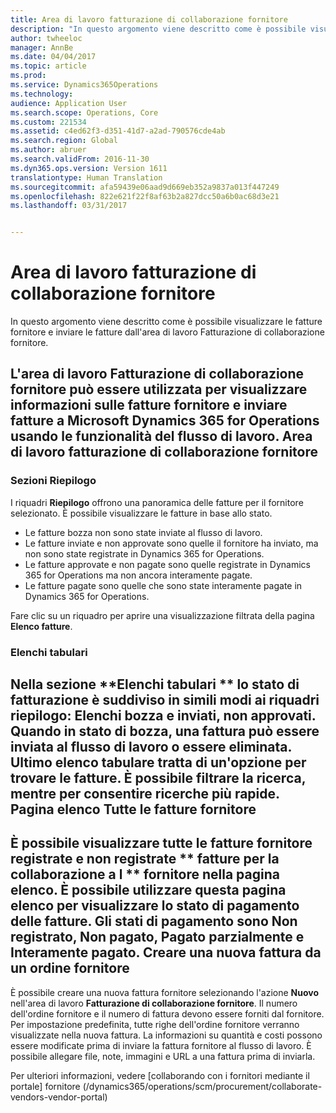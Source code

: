 ```yaml
---
title: Area di lavoro fatturazione di collaborazione fornitore
description: "In questo argomento viene descritto come è possibile visualizzare le fatture fornitore e inviare le fatture dall&quot;area di lavoro Fatturazione di collaborazione fornitore."
author: twheeloc
manager: AnnBe
ms.date: 04/04/2017
ms.topic: article
ms.prod: 
ms.service: Dynamics365Operations
ms.technology: 
audience: Application User
ms.search.scope: Operations, Core
ms.custom: 221534
ms.assetid: c4ed62f3-d351-41d7-a2ad-790576cde4ab
ms.search.region: Global
ms.author: abruer
ms.search.validFrom: 2016-11-30
ms.dyn365.ops.version: Version 1611
translationtype: Human Translation
ms.sourcegitcommit: afa59439e06aad9d669eb352a9837a013f447249
ms.openlocfilehash: 822e621f22f8af63b2a827dcc50a6b0ac68d3e21
ms.lasthandoff: 03/31/2017


---
```


# <a name="vendor-collaboration-invoicing-workspace"></a>Area di lavoro fatturazione di collaborazione fornitore

In questo argomento viene descritto come è possibile visualizzare le fatture fornitore e inviare le fatture dall'area di lavoro Fatturazione di collaborazione fornitore.

L'area di lavoro **Fatturazione di collaborazione fornitore** può essere utilizzata per visualizzare informazioni sulle fatture fornitore e inviare fatture a Microsoft Dynamics 365 for Operations usando le funzionalità del flusso di lavoro.
Area di lavoro fatturazione di collaborazione fornitore
----------------------------------------

### <a name="summary-tiles"></a>Sezioni Riepilogo

I riquadri **Riepilogo** offrono una panoramica delle fatture per il fornitore selezionato. È possibile visualizzare le fatture in base allo stato.
-   Le fatture bozza non sono state inviate al flusso di lavoro.
-   Le fatture inviate e non approvate sono quelle il fornitore ha inviato, ma non sono state registrate in Dynamics 365 for Operations.
-   Le fatture approvate e non pagate sono quelle registrate in Dynamics 365 for Operations ma non ancora interamente pagate.
-   Le fatture pagate sono quelle che sono state interamente pagate in Dynamics 365 for Operations.

Fare clic su un riquadro per aprire una visualizzazione filtrata della pagina **Elenco fatture**.
### <a name="tabular-lists"></a>Elenchi tabulari

Nella sezione **Elenchi tabulari ** lo stato di fatturazione è suddiviso in simili modi ai riquadri riepilogo: Elenchi bozza e inviati, non approvati. Quando in stato di bozza, una fattura può essere inviata al flusso di lavoro o essere eliminata. Ultimo elenco tabulare tratta di un'opzione per trovare le fatture. È possibile filtrare la ricerca, mentre per consentire ricerche più rapide.
Pagina elenco Tutte le fatture fornitore
-----------------------------

È possibile visualizzare tutte le fatture fornitore registrate e non registrate ** fatture per la collaborazione a l ** fornitore nella pagina elenco. È possibile utilizzare questa pagina elenco per visualizzare lo stato di pagamento delle fatture. Gli stati di pagamento sono Non registrato, Non pagato, Pagato parzialmente e Interamente pagato.
Creare una nuova fattura da un ordine fornitore
--------------------------------------------

È possibile creare una nuova fattura fornitore selezionando l'azione **Nuovo** nell'area di lavoro **Fatturazione di collaborazione fornitore**. Il numero dell'ordine fornitore e il numero di fattura devono essere forniti dal fornitore. Per impostazione predefinita, tutte righe dell'ordine fornitore verranno visualizzate nella nuova fattura. La informazioni su quantità e costi possono essere modificate prima di inviare la fattura fornitore al flusso di lavoro. È possibile allegare file, note, immagini e URL a una fattura prima di inviarla.



Per ulteriori informazioni, vedere [collaborando con i fornitori mediante il portale] fornitore (/dynamics365/operations/scm/procurement/collaborate-vendors-vendor-portal)


